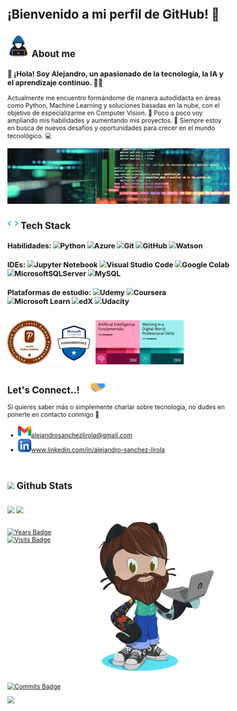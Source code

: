# ¡Bienvenido a mi perfil de GitHub! 🐙

## <picture><img src ="assets/about_me.gif" width = 50px></picture> **About me**

### 👋 ¡Hola! Soy Alejandro, un apasionado de la tecnología, la IA y el aprendizaje continuo. 👨‍💻

Actualmente me encuentro formándome de manera autodidacta en áreas como Python, Machine Learning y soluciones basadas en la nube, con el objetivo de especializarme en Computer Vision. 🎯 Poco a poco voy ampliando mis habilidades y aumentando mis proyectos. 🚀 Siempre estoy en busca de nuevos desafíos y oportunidades para crecer en el mundo tecnológico. 💻 

![image](https://raw.githubusercontent.com/asanlir/asanlir/main/assets/1699565272303.jpg)


## <img src="assets/skills.gif" width ="25"><b> Tech Stack</b>

### Habilidades: ![Python](https://img.shields.io/badge/python-3670A0?style=plastic&logo=python&logoColor=ffdd54) ![Azure](https://img.shields.io/badge/azure-%230072C6.svg?style=plastic&logo=microsoftazure&logoColor=white) ![Git](https://img.shields.io/badge/git-%23F05033.svg?style=plastic&logo=git&logoColor=white) ![GitHub](https://img.shields.io/badge/github-%23121011.svg?style=plastic&logo=github&logoColor=white) ![Watson](https://img.shields.io/badge/watson-%23334cff.svg?style=plastic&logoColor=white) 

### IDEs: ![Jupyter Notebook](https://img.shields.io/badge/jupyter-%23FA0F00.svg?style=plastic&logo=jupyter&logoColor=white) ![Visual Studio Code](https://img.shields.io/badge/Visual%20Studio%20Code-0078d7.svg?style=plastic&logo=visual-studio-code&logoColor=white) ![Google Colab](https://img.shields.io/badge/Google%20Colab-%23F9A825.svg?style=plastic&logo=googlecolab&logoColor=white) ![MicrosoftSQLServer](https://img.shields.io/badge/Microsoft%20SQL%20Server-CC2927?style=plastic&logo=microsoft%20sql%20server&logoColor=white) ![MySQL](https://img.shields.io/badge/mysql-4479A1.svg?style=plastic&logo=mysql&logoColor=white)

### Plataformas de estudio: ![Udemy](https://img.shields.io/badge/Udemy-A435F0?style=plastic&logo=Udemy&logoColor=white) ![Coursera](https://img.shields.io/badge/Coursera-%230056D2.svg?style=plastic&logo=Coursera&logoColor=white) ![Microsoft Learn](https://img.shields.io/badge/Microsoft_Learn-258ffa?style=plastic&logo=microsoft&logoColor=white) ![edX](https://img.shields.io/badge/edX-%2302262B.svg?style=plastic&logo=edX&logoColor=white) ![Udacity](https://img.shields.io/badge/Udacity-grey?style=plastic&logo=udacity&logoColor=15B8E6)

<br>

<img align="left" width="100" height="100" src="https://raw.githubusercontent.com/asanlir/asanlir/main/assets/badges/PCEP.png">
<img align="left" width="100" height="100" src="https://raw.githubusercontent.com/asanlir/asanlir/main/assets/badges/Azure%20AI%20Fundamentals.png">
<img align="left" width="100" height="100" src="assets/badges/Artificial Intelligence Fundamentals.png">
<img align="left" width="100" height="100" src="assets/badges/Working in a Digital World - Professional Skills.png">

<br>

<br><br><br><br>

## <b> Let's Connect..!</b><img src="assets/handshake.gif" width ="80">

Si quieres saber más o simplemente charlar sobre tecnología, no dudes en ponerte en contacto conmigo 💬
- <a href="mailto:alejandrosanchezlirola@gmail.com"><img src="assets/gmail.png" width="30" height="30">alejandrosanchezlirola@gmail.com</a>
- <a href="https://www.linkedin.com/in/alejandro-sanchez-lirola/"><img src="assets/linkedin.png" width="30" height="30"></a>www.linkedin.com/in/alejandro-sanchez-lirola

<br>

## <img src="https://media.giphy.com/media/iY8CRBdQXODJSCERIr/giphy.gif" width="35"><b> Github Stats </b>
<br>

<img align="right" width="400" height="400" src="https://raw.githubusercontent.com/asanlir/asanlir/main/assets/octocat/octocat-moving.gif">

<div>
   <img src="https://github-readme-stats.vercel.app/api/top-langs?username=asanlir&show_icons=true&locale=en&layout=compact&line_height=20&title_color=7A7ADB&icon_color=2234AE&text_color=D3D3D3&bg_color=0,000000,130F40">
   <img src="https://github-readme-stats.vercel.app/api?username=asanlir&include_all_commits=true&count_private=true&show_icons=true&line_height=20&title_color=7A7ADB&icon_color=2234AE&text_color=D3D3D3&bg_color=0,000000,130F40">
</div>

<br>[![Years Badge](https://badges.pufler.dev/years/asanlir?style=plastic&color=white)](https://badges.pufler.dev) [![Visits Badge](https://badges.pufler.dev/visits/asanlir/asanlir?style=plastic&color=white)](https://badges.pufler.dev) [![Commits Badge](https://badges.pufler.dev/commits/monthly/asanlir?style=social&logo=git)](https://badges.pufler.dev)

<img src="https://user-images.githubusercontent.com/73097560/115834477-dbab4500-a447-11eb-908a-139a6edaec5c.gif"><br><br>
